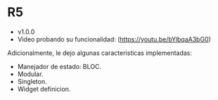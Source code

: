 # R5
- v1.0.0
- Video probando su funcionalidad: (https://youtu.be/bYlbqaA3bG0)

Adicionalmente, le dejo algunas caracteristicas implementadas:

- Manejador de estado: BLOC.
- Modular.
- Singleton.
- Widget definicion.
